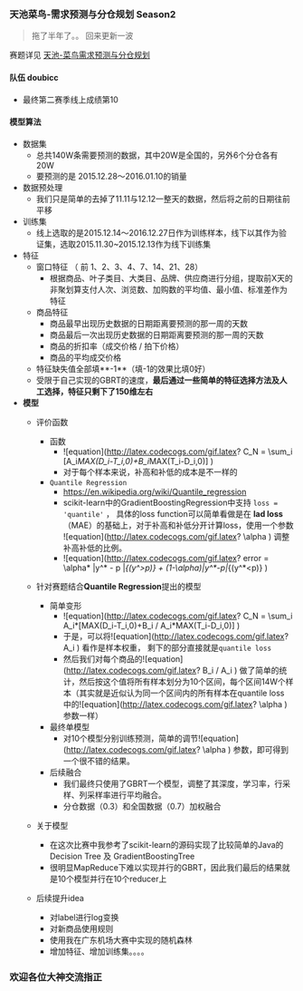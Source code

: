 ### 天池菜鸟-需求预测与分仓规划 Season2

> 拖了半年了。。 回来更新一波

赛题详见 [天池-菜鸟需求预测与分仓规划](https://tianchi.shuju.aliyun.com/competition/information.htm?spm=0.0.0.0.sUOLE8&raceId=231530)
#### 队伍 doubicc
- 最终第二赛季线上成绩第10

#### 模型算法
- 数据集
	- 总共140W条需要预测的数据，其中20W是全国的，另外6个分仓各有20W
	- 要预测的是 2015.12.28～2016.01.10的销量
- 数据预处理
	- 我们只是简单的去掉了11.11与12.12一整天的数据，然后将之前的日期往前平移
- 训练集
	- 线上选取的是2015.12.14～2016.12.27日作为训练样本，线下以其作为验证集，选取2015.11.30~2015.12.13作为线下训练集
- 特征
	- 窗口特征 （ 前 1、2、3、4、7、14、21、28）
		- 根据商品、叶子类目、大类目、品牌、供应商进行分组，提取前X天的非聚划算支付人次、浏览数、加购数的平均值、最小值、标准差作为特征
	- 商品特征
		- 商品最早出现历史数据的日期距离要预测的那一周的天数
		- 商品最后一次出现历史数据的日期距离要预测的那一周的天数
		- 商品的折扣率（成交价格 / 拍下价格）
		- 商品的平均成交价格
	- 特征缺失值全部填**-1**（填-1的效果比填0好） 
	- 受限于自己实现的GBRT的速度，**最后通过一些简单的特征选择方法及人工选择，特征只剩下了150维左右**
- **模型**
	- 评价函数
		- 函数
			- ![equation](http://latex.codecogs.com/gif.latex? C_N = \\sum_i [A_i*MAX(D_i-T_i,0)+B_i*MAX(T_i-D_i,0)] )
			- 对于每个样本来说，补高和补低的成本是不一样的
		- `Quantile Regression`
			- https://en.wikipedia.org/wiki/Quantile_regression
			- scikit-learn中的GradientBoostingRegression中支持 `loss = 'quantile'`	， 具体的loss function可以简单看做是在 **lad loss**（MAE）的基础上，对于补高和补低分开计算loss，使用一个参数 ![equation](http://latex.codecogs.com/gif.latex?  \\alpha ) 调整补高补低的比例。
			- ![equation](http://latex.codecogs.com/gif.latex? error = \\alpha* |y^* - p |_{(y^*>p)} + (1-\\alpha)*|y^*-p|_{(y^*<p)} )
	
	- 针对赛题结合**Quantile Regression**提出的模型
		- 简单变形
			- ![equation](http://latex.codecogs.com/gif.latex? C_N = \\sum_i A_i*[MAX(D_i-T_i,0)+B_i / A_i*MAX(T_i-D_i,0)] )
		    - 于是，可以将![equation](http://latex.codecogs.com/gif.latex? A_i ) 看作是样本权重， 剩下的部分直接就是`quantile loss`
		    - 然后我们对每个商品的![equation](http://latex.codecogs.com/gif.latex? B_i / A_i ) 做了简单的统计，然后按这个值将所有样本划分为10个区间，每个区间14W个样本（其实就是近似认为同一个区间内的所有样本在quantile loss 中的![equation](http://latex.codecogs.com/gif.latex? \\alpha ) 参数一样）
		- 最终单模型
			- 对10个模型分别训练预测，简单的调节![equation](http://latex.codecogs.com/gif.latex? \\alpha ) 参数，即可得到一个很不错的结果。
		- 后续融合
			- 我们最终只使用了GBRT一个模型，调整了其深度，学习率，行采样、列采样率进行平均融合。
			- 分仓数据（0.3）和全国数据（0.7）加权融合
	- 关于模型
		- 在这次比赛中我参考了scikit-learn的源码实现了比较简单的Java的Decision Tree 及 GradientBoostingTree
		- 很明显MapReduce下难以实现并行的GBRT，因此我们最后的结果就是10个模型并行在10个reducer上
	- 后续提升idea
		- 对label进行log变换
		- 对新商品使用规则
		- 使用我在广东机场大赛中实现的随机森林
		- 增加特征、增加训练集。。。。


### 欢迎各位大神交流指正

